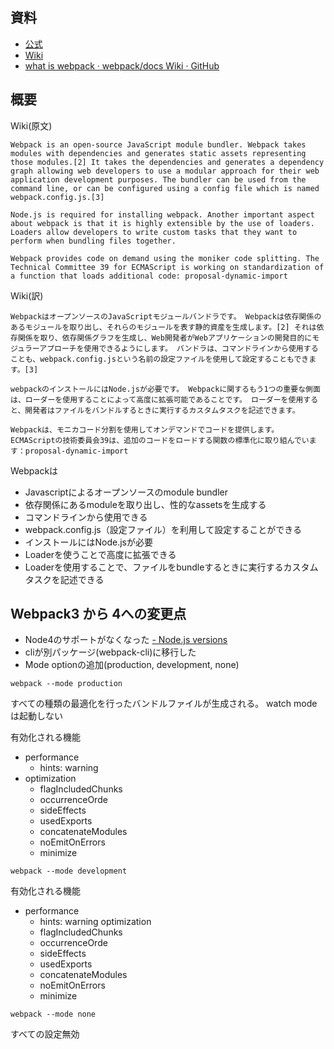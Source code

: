 ## 資料
- [公式](https://webpack.js.org/)
- [Wiki](https://en.wikipedia.org/wiki/Webpack)
- [what is webpack · webpack/docs Wiki · GitHub](https://github.com/webpack/docs/wiki/what-is-webpack)

## 概要
Wiki(原文)
```
Webpack is an open-source JavaScript module bundler. Webpack takes modules with dependencies and generates static assets representing those modules.[2] It takes the dependencies and generates a dependency graph allowing web developers to use a modular approach for their web application development purposes. The bundler can be used from the command line, or can be configured using a config file which is named webpack.config.js.[3]

Node.js is required for installing webpack. Another important aspect about webpack is that it is highly extensible by the use of loaders. Loaders allow developers to write custom tasks that they want to perform when bundling files together.

Webpack provides code on demand using the moniker code splitting. The Technical Committee 39 for ECMAScript is working on standardization of a function that loads additional code: proposal-dynamic-import
```
Wiki(訳)
```
WebpackはオープンソースのJavaScriptモジュールバンドラです。 Webpackは依存関係のあるモジュールを取り出し、それらのモジュールを表す静的資産を生成します。[2] それは依存関係を取り、依存関係グラフを生成し、Web開発者がWebアプリケーションの開発目的にモジュラーアプローチを使用できるようにします。 バンドラは、コマンドラインから使用することも、webpack.config.jsという名前の設定ファイルを使用して設定することもできます。[3]

webpackのインストールにはNode.jsが必要です。 Webpackに関するもう1つの重要な側面は、ローダーを使用することによって高度に拡張可能であることです。 ローダーを使用すると、開発者はファイルをバンドルするときに実行するカスタムタスクを記述できます。

Webpackは、モニカコード分割を使用してオンデマンドでコードを提供します。 ECMAScriptの技術委員会39は、追加のコードをロードする関数の標準化に取り組んでいます：proposal-dynamic-import
```
Webpackは
- Javascriptによるオープンソースのmodule bundler
- 依存関係にあるmoduleを取り出し、性的なassetsを生成する
- コマンドラインから使用できる
- webpack.config.js（設定ファイル）を利用して設定することができる
- インストールにはNode.jsが必要
- Loaderを使うことで高度に拡張できる
- Loaderを使用することで、ファイルをbundleするときに実行するカスタムタスクを記述できる

## Webpack3 から 4への変更点

- Node4のサポートがなくなった [- Node.js versions](https://nodejs.org/ja/download/releases/)
- cliが別パッケージ(webpack-cli)に移行した
- Mode optionの追加(production, development, none)
```
webpack --mode production
```
すべての種類の最適化を行ったバンドルファイルが生成される。
watch modeは起動しない

有効化される機能
- performance
    - hints: warning
- optimization
    - flagIncludedChunks
    - occurrenceOrde
    - sideEffects
    - usedExports
    - concatenateModules
    - noEmitOnErrors
    - minimize

```
webpack --mode development
```

有効化される機能
- performance
    - hints: warning
optimization
    - flagIncludedChunks
    - occurrenceOrde
    - sideEffects
    - usedExports
    - concatenateModules
    - noEmitOnErrors
    - minimize

```
webpack --mode none
```
すべての設定無効